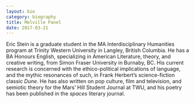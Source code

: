 ```yaml
---
layout: bio
category: biography
title: Melville Panel
date: 2017-03-21
---
```


Eric Stein is a graduate student in the MA Interdisciplinary Humanities program at Trinity Western University in Langley, British Columbia. He has a BA Honours English, specializing in American Literature, theory, and creative writing, from Simon Fraser University in Burnaby, BC. His current research is concerned with the ethico-political implications of language, and the mythic resonances of such, in Frank Herbert’s science-fiction classic *Dune*. He has also written on pop culture, film and television, and semiotic theory for the Mars’ Hill Student Journal at TWU, and his poetry has been published in the *spaces* literary journal.
